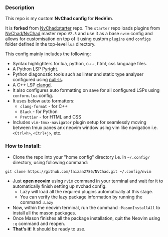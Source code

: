 ### Description
This repo is my custom **NvChad config** for **NeoVim**.

It is **forked** from [NvChad:starter](https://github.com/NvChad/starter) repo. The `starter` repo loads plugins from [NvChad/NvChad](https://github.com/NvChad/NvChad) master repo `V2.5` 
and use it as a base `nvim` config and allows for customisation on top of it using custom `plugins` and `configs` folder defined in the top-level `lua` directory.

This config mainly includes the following:
- Syntax highlighters for lua, python, c++, html, css language files.
- A Python LSP [Pyright](https://github.com/microsoft/pyright).
- Python diagonostic tools such as linter and static type analyser configured using [null-ls](https://github.com/jose-elias-alvarez/null-ls.nvim/tree/main).
- A C++ LSP [clangd](https://clangd.llvm.org/).
- It also configures auto formatting on save for all configured LSPs using `conform.lua` config.
- It uses below auto formatters:
  - `clang-format` - for C++
  - `Black` - for Python
  - `Prettier` - for HTML and CSS
- Includes `vim-tmux-navigator` plugin setup for seamlessly moving between tmux panes anx neovim window using vim like navigation i.e. `<Ctrl+h>`, `<Ctrl+j>`, etc.

### How to Install:
- Clone the repo into your "home config" directory i.e. in `~/.config/` directory, using following command:
```shell
git clone https://github.com/faizan2786/NVChad.git ~/.config/nvim
```
- Just **open neovim** using `nvim` command in your terminal and wait for it to automatically finish setting up nvchad config.
  - Lazy will load all the required plugins automatically at this stage.
  - You can verify the lazy package information by running the command `:Lazy`
- Now, within the neovim terminal, run the command `:MasonInstallAll` to install all the mason packages.
- Once Mason finishes all the package installation, quit the Neovim  using `:q` command and reopen.
- **That's it**! It should be ready to use.
